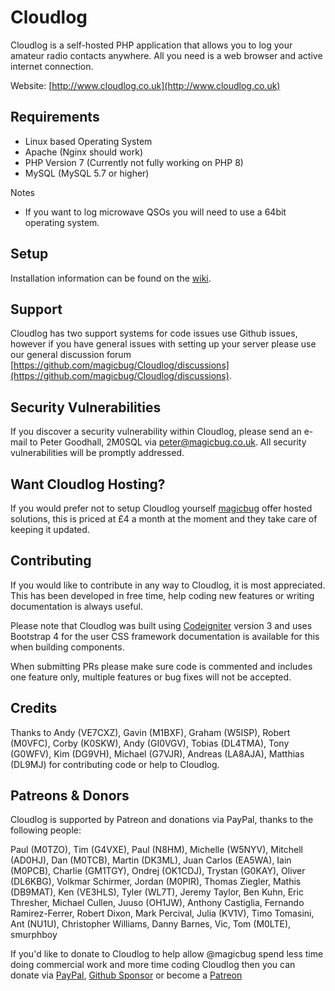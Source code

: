 # Cloudlog

Cloudlog is a self-hosted PHP application that allows you to log your amateur radio contacts anywhere. All you need is a web browser and active internet connection.

Website: [http://www.cloudlog.co.uk](http://www.cloudlog.co.uk)

## Requirements
* Linux based Operating System
* Apache (Nginx should work)
* PHP Version 7 (Currently not fully working on PHP 8)
* MySQL (MySQL 5.7 or higher)

Notes
* If you want to log microwave QSOs you will need to use a 64bit operating system.

## Setup

Installation information can be found on the [wiki](https://github.com/magicbug/Cloudlog/wiki).

## Support

Cloudlog has two support systems for code issues use Github issues, however if you have general issues with setting up your server please use our general discussion forum [https://github.com/magicbug/Cloudlog/discussions](https://github.com/magicbug/Cloudlog/discussions).

## Security Vulnerabilities
If you discover a security vulnerability within Cloudlog, please send an e-mail to Peter Goodhall, 2M0SQL via [peter@magicbug.co.uk](mailto:peter@magicbug.co.uk). All security vulnerabilities will be promptly addressed.

## Want Cloudlog Hosting?

If you would prefer not to setup Cloudlog yourself [magicbug](https://magicbug.co.uk) offer hosted solutions, this is priced at £4 a month at the moment and they take care of keeping it updated.

## Contributing

If you would like to contribute in any way to Cloudlog, it is most appreciated. This has been developed in free time, help coding new features or writing documentation is always useful.

Please note that Cloudlog was built using [Codeigniter](https://www.codeigniter.com/docs) version 3 and uses Bootstrap 4 for the user CSS framework documentation is available for this when building components.

When submitting PRs please make sure code is commented and includes one feature only, multiple features or bug fixes will not be accepted.

## Credits

Thanks to Andy (VE7CXZ), Gavin (M1BXF), Graham (W5ISP), Robert (M0VFC), Corby (K0SKW), Andy (GI0VGV), Tobias (DL4TMA), Tony (G0WFV), Kim (DG9VH), Michael (G7VJR), Andreas (LA8AJA), Matthias (DL9MJ) for contributing code or help to Cloudlog.

## Patreons & Donors

Cloudlog is supported by Patreon and donations via PayPal, thanks to the following people:

Paul (M0TZO), Tim (G4VXE), Paul (N8HM), Michelle (W5NYV), Mitchell (AD0HJ), Dan (M0TCB), Martin (DK3ML), Juan Carlos (EA5WA), Iain (M0PCB), Charlie (GM1TGY), Ondrej (OK1CDJ), Trystan (G0KAY), Oliver (DL6KBG), Volkmar Schirmer, Jordan (M0PIR), Thomas Ziegler, Mathis (DB9MAT), Ken (VE3HLS), Tyler (WL7T), Jeremy Taylor, Ben Kuhn, Eric Thresher, Michael Cullen, Juuso (OH1JW), Anthony Castiglia, Fernando Ramirez-Ferrer, Robert Dixon, Mark Percival, Julia (KV1V), Timo Tomasini, Ant (NU1U), Christopher Williams, Danny Barnes, Vic, Tom (M0LTE), smurphboy

If you'd like to donate to Cloudlog to help allow @magicbug spend less time doing commercial work and more time coding Cloudlog then you can donate via [PayPal](https://paypal.me/PGoodhall), [Github Sponsor](https://github.com/sponsors/magicbug) or become a [Patreon](https://www.patreon.com/2m0sql) 
